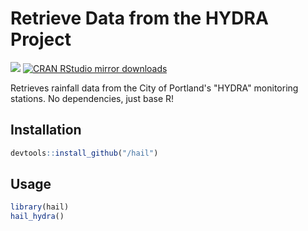 
# Retrieve Data from the HYDRA Project

[![](http://www.r-pkg.org/badges/version/hail)](http://www.r-pkg.org/pkg/hail)
[![CRAN RStudio mirror downloads](http://cranlogs.r-pkg.org/badges/hail)](http://www.r-pkg.org/pkg/hail)

Retrieves rainfall data from the City of Portland's "HYDRA" monitoring stations. No dependencies, just base R!

## Installation

```r
devtools::install_github("/hail")
```

## Usage

```r
library(hail)
hail_hydra()
```
